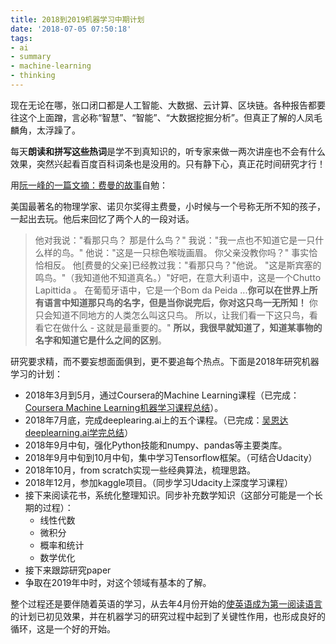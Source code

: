 ```yaml
---
title: 2018到2019机器学习中期计划
date: '2018-07-05 07:50:18'
tags:
- ai
- summary
- machine-learning
- thinking
---
```


现在无论在哪，张口闭口都是人工智能、大数据、云计算、区块链。各种报告都要往这个上面蹭，言必称“智慧”、“智能”、“大数据挖掘分析”。但真正了解的人凤毛麟角，太浮躁了。

每天**朗读和拼写这些热词**是学不到真知识的，听专家来做一两次讲座也不会有什么效果，突然兴起看百度百科词条也是没用的。只有静下心，真正花时间研究才行！

用[阮一峰的一篇文摘：费曼的故事](http://www.ruanyifeng.com/blog/2018/07/weekly-issue-14.html)自勉：

美国最著名的物理学家、诺贝尔奖得主费曼，小时候与一个号称无所不知的孩子，一起出去玩。他后来回忆了两个人的一段对话。
> 他对我说："看那只鸟？ 那是什么鸟？"
> 我说："我一点也不知道它是一只什么样的鸟。"
> 他说："这是一只棕色喉咙画眉。 你父亲没教你吗？"
> 事实恰恰相反。 他[费曼的父亲]已经教过我："看那只鸟？"他说。 "这是斯宾塞的鸣鸟。"（我知道他不知道真名。）"好吧，在意大利语中，这是一个Chutto Lapittida 。 在葡萄牙语中，它是一个Bom da Peida ...**你可以在世界上所有语言中知道那只鸟的名字，但是当你说完后，你对这只鸟一无所知！** 你只会知道不同地方的人类怎么叫这只鸟。 所以，让我们看一下这只鸟，看看它在做什么 - 这就是最重要的。"
> **所以，我很早就知道了，知道某事物的名字和知道它是什么之间的区别**。

研究要求精，而不要妄想面面俱到，更不要追每个热点。下面是2018年研究机器学习的计划：

* 2018年3月到5月，通过Coursera的Machine Learning课程（已完成：[Coursera Machine Learning机器学习课程总结](/coursera-machine-learning-review/)）。
* 2018年7月底，完成deeplearing.ai上的五个课程。（已完成：[吴恩达deeplearning.ai学完总结](/deeplearning-ai-complete/)）
* 2018年9月中旬，强化Python技能和numpy、pandas等主要类库。
* 2018年9月中旬到10月中旬，集中学习Tensorflow框架。（可结合Udacity）
* 2018年10月，from scratch实现一些经典算法，梳理思路。
* 2018年12月，参加kaggle项目。（同步学习Udacity上深度学习课程）
* 接下来阅读花书，系统化整理知识。同步补充数学知识（这部分可能是一个长期的过程）：
    * 线性代数
    * 微积分
    * 概率和统计
    * 数学优化
* 接下来跟踪研究paper
* 争取在2019年中时，对这个领域有基本的了解。

整个过程还是要伴随着英语的学习，从去年4月份开始的[使英语成为第一阅读语言](/make-english-the-first-reading-lanuage/)的计划已初见效果，并在机器学习的研究过程中起到了关键性作用，也形成良好的循环，这是一个好的开始。
